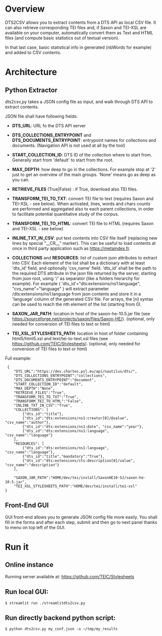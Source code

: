 # Overview

DTS2CSV allows you to extract contents from a DTS API as local CSV file.
It can also retrieve corresponding TEI files and, if Saxon and TEI-XSL are available on your computer, automatically convert them as Text and HTML files (and compute basic statistics out of textual version).

In that last case, basic statistical info in generated (nbWords for example) and added to CSV contents.

# Architecture

## Python Extractor
dts2csv,py takes a JSON config file as input, and walk through DTS API to extract contents.

JSON file shall have following fields:
- __DTS_URL__: URL fo the DTS API server
- __DTS_COLLECTIONS_ENTRYPOINT__ and __DTS_DOCUMENTS_ENTRYPOINT__: entrypoint names for collections and documents. 
(Navigation API is not used at all by the tool)
- __START_COLLECTION_ID__: DTS ID of the collection where to start from. Generally start from 'default' to start from the root.
- __MAX_DEPTH__: how deep to go in the collections. For example stop at '2' just to get an overview of the main groups. 'None' means go as deep as you can.
- __RETRIEVE_FILES__ (True|False) : if True, download also TEI files.
- __TRANSFORM_TEI_TO_TXT__: convert TEI file to text (requires Saxon and TEI-XSL - see below). When activated, lines, words and chars counts are performed and aggregated also to each parent collections, in order to facilitate potential quantitative study of the corpus.
- __TRANSFORM_TEI_TO_HTML__: convert TEI file to HTML (requires Saxon and TEI-XSL - see below)
- __INLINE_TXT_IN_CSV__: put text contents into CSV file itself (replacing new lines by special "\_\_CR\_\_" marker). This can be useful to load contents at once in third party application such as https://metaindex.fr.

- __COLLECTIONS__ and __RESOURCES__: list of custom json attributes to extract into CSV. Each element of the list shall be a dictionary with at least 'dts_id' field, and optionally 'csv_name' field.
'dts_id' shall be the path to the required DTS attribute in the json file returned by the server, starting from json root, using '/' as separator (like a folders hierarchy for example). 
For example { 'dts_id'="dts:extensions/ns1:language", "cvs_name"="language" } will extract parameter <root>/dts:extensions/ns1:language from json contents and store it in a 'language' column of the generated CSV file. 
For arrays, the <param>[n] syntax can be used to reach the nth element of the list (starting from 0).

 - __SAXON_JAR_PATH__: location in host of the saxon-he-10.5.jar file (see https://sourceforge.net/projects/saxon/files/Saxon-HE/). (optional, only needed for conversion of TEI files to text or html)
 - __TEI_XSL_STYLESHEETS_PATH__: location in host of folder containing html5/html5.xsl and text/tei-to-text.xsl files (see https://github.com/TEIC/Stylesheets). (optional, only needed for conversion of TEI files to text or html)
 
Full example:

```
 {
    "DTS_URL":"https://dev.chartes.psl.eu/api/nautilus/dts/",
    "DTS_COLLECTIONS_ENTRYPOINT":"collections",
    "DTS_DOCUMENTS_ENTRYPOINT":"document",
    "START_COLLECTION_ID":"default",
    "MAX_DEPTH":"None",
    "RETRIEVE_FILES":"True",
    "TRANSFORM_TEI_TO_TXT":"True",
    "TRANSFORM_TEI_TO_HTML":"False",
    "INLINE_TXT_IN_CSV":"True",
    "COLLECTIONS": [
        {"dts_id":"title"},
        {"dts_id":"dts:extensions/ns1:creator[0]/@value", "csv_name":"author"},
        {"dts_id":"dts:extensions/ns1:date", "csv_name":"year"},
        {"dts_id":"dts:extensions/ns1:language", "csv_name":"language"}
    ],
    "RESOURCES": [
        {"dts_id":"dts:extensions/ns1:language", "csv_name":"language"},
        {"dts_id":"title","mandatory":"True"},
        {"dts_id":"dts:extensions/cts:description[0]/value", "csv_name":"description"}
    ],
    
    "SAXON_JAR_PATH":"HOME/dev/tei/install/SaxonHE10-5J/saxon-he-10.5.jar",
    "TEI_XSL_STYLESHEETS_PATH":"HOME/dev/tei/install/tei-xsl"
}
```

## Front-End GUI

GUI front-end allows you to generate JSON config file more easily. You shall fill in the forms and after each step, submit and then go to next panel thanks to menu on top left of the GUI.
 
# Run it
 
## Online instance
Running server available at: https://github.com/TEIC/Stylesheets

## Run local GUI:
 ```
 $ streamlit run ./streamlitdts2csv.py
 ```
 
## Run directly backend python script:
```
$ python dts2csv.py my_conf.json -o ~/tmp/my_results
```
 
 
 
 
